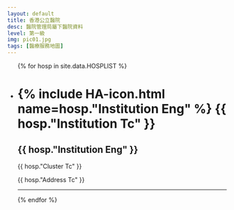 ```yaml
---
layout: default
title: 香港公立醫院
desc: 醫院管理局屬下醫院資料
level: 第一級
img: pic01.jpg
tags: [醫療服務地圖]
---
```

<ul>
{% for hosp in site.data.HOSPLIST %}
  <li>
    <h1>{% include HA-icon.html name=hosp."Institution Eng" %}  {{ hosp."Institution Tc" }}</h1>
    <h2>{{ hosp."Institution Eng" }}</h2>
    <p>{{ hosp."Cluster Tc" }}</p>
    <p>{{ hosp."Address Tc" }}</p>
    <hr />
  </li>
{% endfor %}
</ul>
